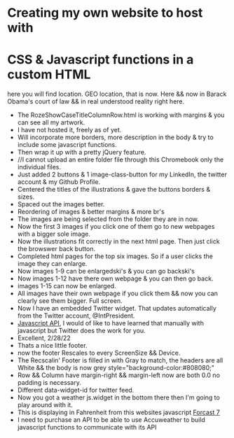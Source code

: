 # Creating my own website to host with 
# CSS & Javascript functions in a custom HTML
here you will find location. GEO location, that is now. Here && now in Barack Obama's court of law && in real understood reality right here.
* The RozeShowCaseTitleColumnRow.html is working with margins & you can see all my artwork. 
* I have not hosted it, freely as of yet. 
* Will incorporate more borders, more description in the body & try to include some javascript functions. 
* Then wrap it up with a pretty jQuery feature.
* //I cannot upload an entire folder file through this Chromebook only the individual files.
* Just added 2 buttons & 1 image-class-button for my LinkedIn, the twitter account & my Github Profile.
* Centered the titles of the illustrations & gave the buttons borders & sizes.
* Spaced out the images better.
* Reordering of images & better margins & more br's
* The images are being selected from the folder they are in now.
* Now the first 3 images if you click one of them go to new webpages with a bigger sole image.
* Now the illustrations fit correctly in the next html page. Then just click the browswer back button.
* Completed html pages for the top six images. So if a user clicks the image they can enlarge.
* Now images 1-9 can be enlargedski's & you can go backski's
* Now images 1-12 have there own webpage & you can then go back.
* images 1-15 can now be enlarged.
* All images have their own webpage if you click them && now you can clearly see them bigger. Full screen.
* Now I have an embedded Twitter widget. That updates automatically from the Twitter account, @IntPresident.
* [Javascript API](https://developer.twitter.com/en/docs/twitter-for-websites/javascript-api/overview), I would of like to have learned that manually with javascript but Twitter does the work for you.
* Excellent, 2/28/22
* Thats a nice little footer.
* now the footer Rescales to every ScreenSize && Device.
* The Recscalin' Footer is filled in with Gray to match, the headers are all White && the body is now grey style="background-color:#808080;"
* Row && Column have margin-right && margin-left now are both 0.0 no padding is necessary.
* Different data-widget-id for twitter feed.
* Now you got a weather js.widget in the bottom there then I'm going to play around with it.
* This <weatherwidget-io> is displaying in Fahrenheit from this websites javascript [Forcast 7](https://forecast7.com/en/41d88n87d63/chicago/?unit=us)
* I need to purchase an API to be able to use Accuweather to build javascript functions to communicate with its API
